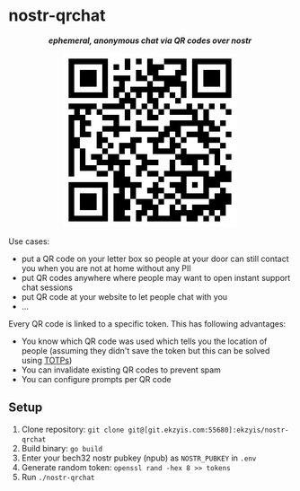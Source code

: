 # nostr-qrchat

<p align="center">
  <b><i>ephemeral, anonymous chat via QR codes over nostr</i></b><br/>
<p align="center">
  <a href="https://chat.ekzyis.com/d80100db1ba1574d" target="_blank">
    <img src="./qr.png" alt="Example QR code">
  </a>
</p>

Use cases:

- put a QR code on your letter box so people at your door can still contact you when you are not at home without any PII
- put QR codes anywhere where people may want to open instant support chat sessions
- put QR code at your website to let people chat with you
- ...

Every QR code is linked to a specific token. This has following advantages:

- You know which QR code was used which tells you the location of people
  (assuming they didn't save the token but this can be solved using [TOTPs](https://en.wikipedia.org/wiki/Time-based_one-time_password))
- You can invalidate existing QR codes to prevent spam
- You can configure prompts per QR code

## Setup

1. Clone repository: `git clone git@[git.ekzyis.com:55680]:ekzyis/nostr-qrchat`
2. Build binary: `go build`
3. Enter your bech32 nostr pubkey (npub) as `NOSTR_PUBKEY` in `.env`
4. Generate random token: `openssl rand -hex 8 >> tokens`
5. Run `./nostr-qrchat`
